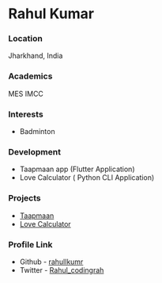 # Rahul Kumar

### Location

Jharkhand, India

### Academics

 MES IMCC 

### Interests

- Badminton

### Development

- Taapmaan app (Flutter Application)
- Love Calculator ( Python CLI Application)

### Projects


- [Taapmaan](https://github.com/Rahullkumr/BHARATINTERN_APPDEV/tree/main/Task2_TemperatureConverter/taapmaan)
- [Love Calculator](https://github.com/Rahullkumr/love-calculator)

### Profile Link

- Github - [rahullkumr](https://github.com/rahullkumr)
- Twitter - [Rahul_codingrah](https://twitter.com/Rahul_codingrah)